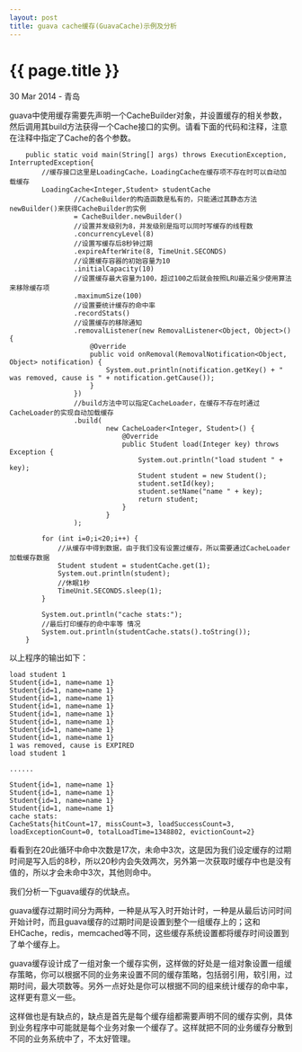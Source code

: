 ```yaml
---
layout: post
title: guava cache缓存(GuavaCache)示例及分析
---
```


{{ page.title }}
================

<p class="meta">30 Mar 2014 - 青岛</p>

guava中使用缓存需要先声明一个CacheBuilder对象，并设置缓存的相关参数，然后调用其build方法获得一个Cache接口的实例。请看下面的代码和注释，注意在注释中指定了Cache的各个参数。

```
    public static void main(String[] args) throws ExecutionException, InterruptedException{
        //缓存接口这里是LoadingCache，LoadingCache在缓存项不存在时可以自动加载缓存
        LoadingCache<Integer,Student> studentCache
                //CacheBuilder的构造函数是私有的，只能通过其静态方法newBuilder()来获得CacheBuilder的实例
                = CacheBuilder.newBuilder()
                //设置并发级别为8，并发级别是指可以同时写缓存的线程数
                .concurrencyLevel(8)
                //设置写缓存后8秒钟过期
                .expireAfterWrite(8, TimeUnit.SECONDS)
                //设置缓存容器的初始容量为10
                .initialCapacity(10)
                //设置缓存最大容量为100，超过100之后就会按照LRU最近虽少使用算法来移除缓存项
                .maximumSize(100)
                //设置要统计缓存的命中率
                .recordStats()
                //设置缓存的移除通知
                .removalListener(new RemovalListener<Object, Object>() {
                    @Override
                    public void onRemoval(RemovalNotification<Object, Object> notification) {
                        System.out.println(notification.getKey() + " was removed, cause is " + notification.getCause());
                    }
                })
                //build方法中可以指定CacheLoader，在缓存不存在时通过CacheLoader的实现自动加载缓存
                .build(
                        new CacheLoader<Integer, Student>() {
                            @Override
                            public Student load(Integer key) throws Exception {
                                System.out.println("load student " + key);
                                Student student = new Student();
                                student.setId(key);
                                student.setName("name " + key);
                                return student;
                            }
                        }
                );

        for (int i=0;i<20;i++) {
            //从缓存中得到数据，由于我们没有设置过缓存，所以需要通过CacheLoader加载缓存数据
            Student student = studentCache.get(1);
            System.out.println(student);
            //休眠1秒
            TimeUnit.SECONDS.sleep(1);
        }

        System.out.println("cache stats:");
        //最后打印缓存的命中率等 情况
        System.out.println(studentCache.stats().toString());
    }
```

以上程序的输出如下：

```
load student 1
Student{id=1, name=name 1}
Student{id=1, name=name 1}
Student{id=1, name=name 1}
Student{id=1, name=name 1}
Student{id=1, name=name 1}
Student{id=1, name=name 1}
Student{id=1, name=name 1}
Student{id=1, name=name 1}
1 was removed, cause is EXPIRED
load student 1

......

Student{id=1, name=name 1}
Student{id=1, name=name 1}
Student{id=1, name=name 1}
Student{id=1, name=name 1}
cache stats:
CacheStats{hitCount=17, missCount=3, loadSuccessCount=3, loadExceptionCount=0, totalLoadTime=1348802, evictionCount=2}
```

看看到在20此循环中命中次数是17次，未命中3次，这是因为我们设定缓存的过期时间是写入后的8秒，所以20秒内会失效两次，另外第一次获取时缓存中也是没有值的，所以才会未命中3次，其他则命中。

我们分析一下guava缓存的优缺点。

guava缓存过期时间分为两种，一种是从写入时开始计时，一种是从最后访问时间开始计时，而且guava缓存的过期时间是设置到整个一组缓存上的；这和EHCache，redis，memcached等不同，这些缓存系统设置都将缓存时间设置到了单个缓存上。

guava缓存设计成了一组对象一个缓存实例，这样做的好处是一组对象设置一组缓存策略，你可以根据不同的业务来设置不同的缓存策略，包括弱引用，软引用，过期时间，最大项数等。另外一点好处是你可以根据不同的组来统计缓存的命中率，这样更有意义一些。

这样做也是有缺点的，缺点是首先是每个缓存组都需要声明不同的缓存实例，具体到业务程序中可能就是每个业务对象一个缓存了。这样就把不同的业务缓存分散到不同的业务系统中了，不太好管理。